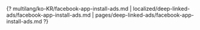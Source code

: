{? multilang/ko-KR/facebook-app-install-ads.md | localized/deep-linked-ads/facebook-app-install-ads.md | pages/deep-linked-ads/facebook-app-install-ads.md ?}
